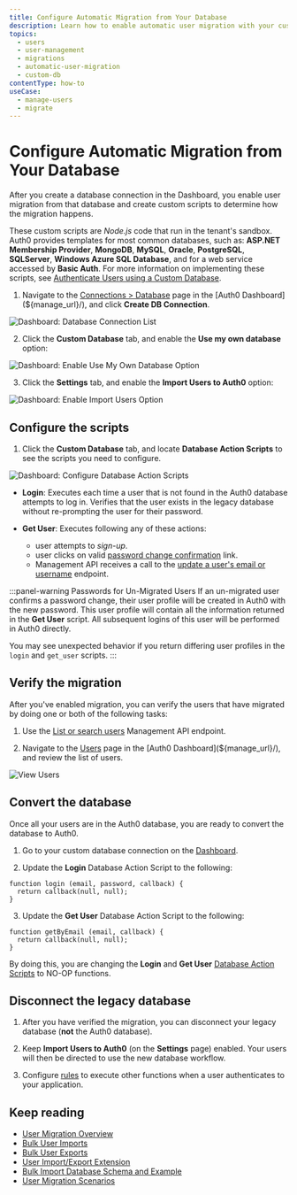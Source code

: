 ```yaml
---
title: Configure Automatic Migration from Your Database
description: Learn how to enable automatic user migration with your custom database. 
topics:
  - users
  - user-management
  - migrations
  - automatic-user-migration
  - custom-db
contentType: how-to
useCase:
  - manage-users
  - migrate
---
```

# Configure Automatic Migration from Your Database

After you create a database connection in the Dashboard, you enable user migration from that database and create custom scripts to determine how the migration happens. 

These custom scripts are *Node.js* code that run in the tenant's sandbox. Auth0 provides templates for most common databases, such as: **ASP.NET Membership Provider**, **MongoDB**, **MySQL**, **Oracle**, **PostgreSQL**, **SQLServer**, **Windows Azure SQL Database**, and for a web service accessed by **Basic Auth**. For more information on implementing these scripts, see [Authenticate Users using a Custom Database](/connections/database/mysql).

1. Navigate to the [Connections > Database](${manage_url}/#/connections/database) page in the [Auth0 Dashboard](${manage_url}/), and click **Create DB Connection**.

![Dashboard: Database Connection List](/media/articles/dashboard/connections/database/connections-db-list.png)

2. Click the **Custom Database** tab, and enable the **Use my own database** option:

![Dashboard: Enable Use My Own Database Option](/media/articles/dashboard/connections/database/connections-db-settings-custom-1.png)

3. Click the **Settings** tab, and enable the **Import Users to Auth0** option:

![Dashboard: Enable Import Users Option](/media/articles/dashboard/connections/database/connections-db-settings-main-2.png)

## Configure the scripts 

1. Click the **Custom Database** tab, and locate **Database Action Scripts** to see the scripts you need to configure.

![Dashboard: Configure Database Action Scripts](/media/articles/dashboard/connections/database/connections-db-settings-custom-1.png)

- **Login**: Executes each time a user that is not found in the Auth0 database attempts to log in. Verifies that the user exists in the legacy database without re-prompting the user for their password.

- **Get User**: Executes following any of these actions:
    * user attempts to *sign-up*.
    * user clicks on valid [password change confirmation](/libraries/lock/customization#rememberlastlogin-boolean-) link.
    * Management API receives a call to the [update a user's email or username](/api/v2#!/Users/patch_users_by_id) endpoint.

:::panel-warning Passwords for Un-Migrated Users
If an un-migrated user confirms a password change, their user profile will be created in Auth0 with the new password. This user profile will contain all the information returned in the **Get User** script. All subsequent logins of this user will be performed in Auth0 directly.

You may see unexpected behavior if you return differing user profiles in the `login` and `get_user` scripts.
:::

## Verify the migration

After you've enabled migration, you can verify the users that have migrated by doing one or both of the following tasks:

1. Use the [List or search users](/api/v2#!/Users/get_users) Management API endpoint.

2. Navigate to the [Users](${manage_url}/#/users) page in the [Auth0 Dashboard](${manage_url}/), and review the list of users.

![View Users](/media/articles/dashboard/users-roles/users-list.png)

## Convert the database 

Once all your users are in the Auth0 database, you are ready to convert the database to Auth0.

1. Go to your custom database connection on the [Dashboard](${manage_url}/#/connections/database).

2. Update the **Login** Database Action Script to the following:

```
function login (email, password, callback) {
  return callback(null, null);
}
```

3. Update the **Get User** Database Action Script to the following:

```
function getByEmail (email, callback) {
  return callback(null, null);
}
```

By doing this, you are changing the **Login** and **Get User** [Database Action Scripts](/connections/database/mysql#3-provide-action-scripts) to NO-OP functions.

## Disconnect the legacy database

1. After you have verified the migration, you can disconnect your legacy database (**not** the Auth0 database). 

2. Keep **Import Users to Auth0** (on the **Settings** page) enabled. Your users will then be directed to use the new database workflow. 

3. Configure [rules](/rules) to execute other functions when a user authenticates to your application.

## Keep reading

* [User Migration Overview](/users/concepts/overview-user-migration)
* [Bulk User Imports](/users/guides/bulk-user-imports)
* [Bulk User Exports](/users/guides/bulk-user-exports)
* [User Import/Export Extension](/extensions/user-import-export)
* [Bulk Import Database Schema and Example](/users/references/bulk-import-database-schema-examples)
* [User Migration Scenarios](/users/references/user-migration-scenarios)
